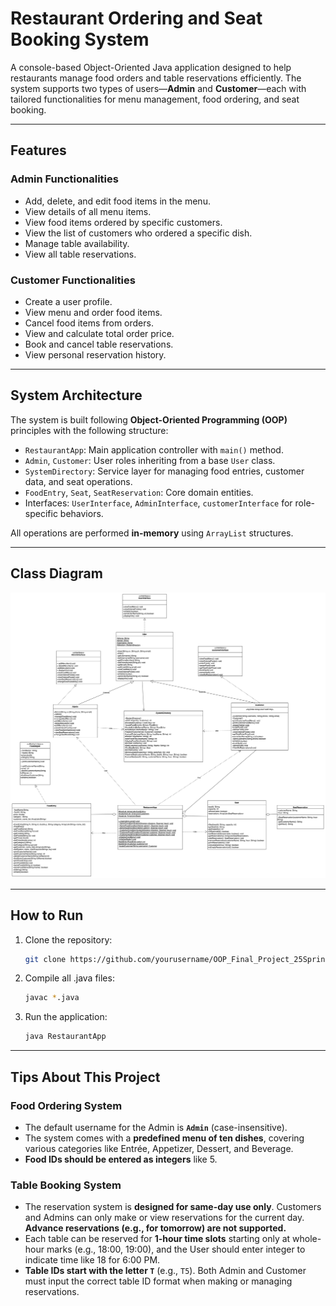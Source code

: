 # Restaurant Ordering and Seat Booking System

A console-based Object-Oriented Java application designed to help restaurants manage food orders and table reservations efficiently. The system supports two types of users—**Admin** and **Customer**—each with tailored functionalities for menu management, food ordering, and seat booking.

---

## Features

### Admin Functionalities

- Add, delete, and edit food items in the menu.
- View details of all menu items.
- View food items ordered by specific customers.
- View the list of customers who ordered a specific dish.
- Manage table availability.
- View all table reservations.

### Customer Functionalities

- Create a user profile.
- View menu and order food items.
- Cancel food items from orders.
- View and calculate total order price.
- Book and cancel table reservations.
- View personal reservation history.

---

## System Architecture

The system is built following **Object-Oriented Programming (OOP)** principles with the following structure:

- `RestaurantApp`: Main application controller with `main()` method.
- `Admin`, `Customer`: User roles inheriting from a base `User` class.
- `SystemDirectory`: Service layer for managing food entries, customer data, and seat operations.
- `FoodEntry`, `Seat`, `SeatReservation`: Core domain entities.
- Interfaces: `UserInterface`, `AdminInterface`, `customerInterface` for role-specific behaviors.

All operations are performed **in-memory** using `ArrayList` structures.

---

## Class Diagram

![Class Diagram](./OOP_Final_Project_Class_Diagram.drawio.png)

---

## How to Run

1. Clone the repository:

   ```bash
   git clone https://github.com/yourusername/OOP_Final_Project_25Spring.git

2. Compile all .java files:

    ```bash
    javac *.java

3. Run the application:

    ```bash
    java RestaurantApp

---

## Tips About This Project

### Food Ordering System

- The default username for the Admin is **`Admin`** (case-insensitive).
- The system comes with a **predefined menu of ten dishes**, covering various categories like Entrée, Appetizer, Dessert, and Beverage.
- **Food IDs should be entered as integers** like 5.

### Table Booking System

- The reservation system is **designed for same-day use only**. Customers and Admins can only make or view reservations for the current day. **Advance reservations (e.g., for tomorrow) are not supported.**
- Each table can be reserved for **1-hour time slots** starting only at whole-hour marks (e.g., 18:00, 19:00), and the User should enter integer to indicate time like 18 for 6:00 PM.
- **Table IDs start with the letter `T`** (e.g., `T5`). Both Admin and Customer must input the correct table ID format when making or managing reservations.

